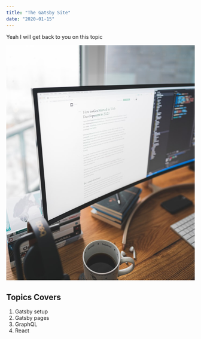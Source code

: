 ```yaml
---
title: "The Gatsby Site"
date: "2020-01-15"
---
```


Yeah I will get back to you on this topic

![computer](./photo.png)

## Topics Covers 
1. Gatsby setup
2. Gatsby pages
3. GraphQL
4. React